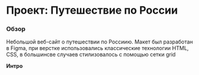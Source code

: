 # Проект: Путешествие по России

### Обзор
Небольшой веб-сайт о путешествии по Россиию.
Макет был разработан в Figma, при верстке использовались классические технологии HTML, CSS, в большинсве случаев стилизовалось с помощью сетки grid


**Интро**



